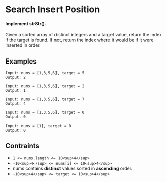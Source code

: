 # Search Insert Position
#### Implement strStr().

Given a sorted array of distinct integers and a target value, return the index if the target is found. If not, return the index where it would be if it were inserted in order.
## Examples
```
Input: nums = [1,3,5,6], target = 5
Output: 2
```
```
Input: nums = [1,3,5,6], target = 2
Output: 1
```
```
Input: nums = [1,3,5,6], target = 7
Output: 4
```
```
Input: nums = [1,3,5,6], target = 0
Output: 0
```
```
Input: nums = [1], target = 0
Output: 0
```
## Contraints
* ```1 <= nums.length <= 10<sup>4</sup>```
* ```-10<sup>4</sup> <= nums[i] <= 10<sup>4</sup>```
* nums contains **distinct** values sorted in **ascending** order.
* ```-10<sup>4</sup> <= target <= 10<sup>4</sup>```
